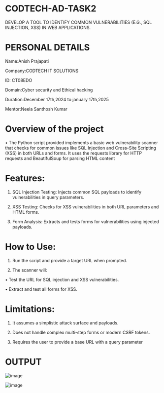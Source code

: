 # CODTECH-AD-TASK2
DEVELOP A TOOL TO IDENTIFY COMMON VULNERABILITIES (E.G., SQL INJECTION, XSS) IN WEB APPLICATIONS.

# PERSONAL DETAILS
Name:Anish Prajapati

Company:CODTECH IT SOLUTIONS

ID: CT08EDO

Domain:Cyber security and Ethical hacking

Duration:December 17th,2024 to january 17th,2025

Mentor:Neela Santhosh Kumar

# Overview of the project
•	The Python script provided implements a basic web vulnerability scanner that checks for common issues like SQL Injection and Cross-Site Scripting (XSS) in both URLs and forms. It uses the requests library for HTTP requests and BeautifulSoup for parsing HTML content
# Features:
1.	SQL Injection Testing: Injects common SQL payloads to identify vulnerabilities in query parameters.

2.	XSS Testing: Checks for XSS vulnerabilities in both URL parameters and HTML forms.

3.	Form Analysis: Extracts and tests forms for vulnerabilities using injected payloads.

# How to Use:
1.	Run the script and provide a target URL when prompted.

2.	The scanner will:

  •	Test the URL for SQL injection and XSS vulnerabilities.

  •	Extract and test all forms for XSS.

# Limitations:
1.	It assumes a simplistic attack surface and payloads.

2.	Does not handle complex multi-step forms or modern CSRF tokens.

3.	Requires the user to provide a base URL with a query parameter
# OUTPUT

![image](https://github.com/user-attachments/assets/87030b39-1eb0-4024-9126-0eff53b1cf2d)

![image](https://github.com/user-attachments/assets/6976e28d-b50d-4c0a-961c-c036dbf8132d)








